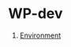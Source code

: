 # WP-dev

1. [Environment](https://github.com/Klosmi/WP-dev/blob/main/WPDevNotes.md#environment)   
